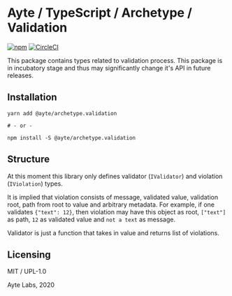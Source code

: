 # Ayte / TypeScript / Archetype / Validation

[![npm](https://img.shields.io/npm/v/@ayte/archetype.validation.svg?style=flat-square)](https://www.npmjs.com/package/@ayte/archetype.validation)
[![CircleCI](https://img.shields.io/circleci/project/github/ayte-io/ts-archetype.svg?style=flat-square)](https://app.circleci.com/github/ayte-io/ts-archetype/pipelines?branch=release%2F0.2)

This package contains types related to validation process. This package 
is in incubatory stage and thus may significantly change it's API in
future releases.

## Installation

```console
yarn add @ayte/archetype.validation

# - or -

npm install -S @ayte/archetype.validation
```

## Structure

At this moment this library only defines validator (`IValidator`) and 
violation (`IViolation`) types.

It is implied that violation consists of message, validated value, 
validation root, path from root to value and arbitrary metadata. For
example, if one validates `{"text": 12}`, then violation may have this
object as root, `["text"]` as path, `12` as validated value and 
`not a text` as message.

Validator is just a function that takes in value and returns list of
violations.

## Licensing

MIT / UPL-1.0

Ayte Labs, 2020
